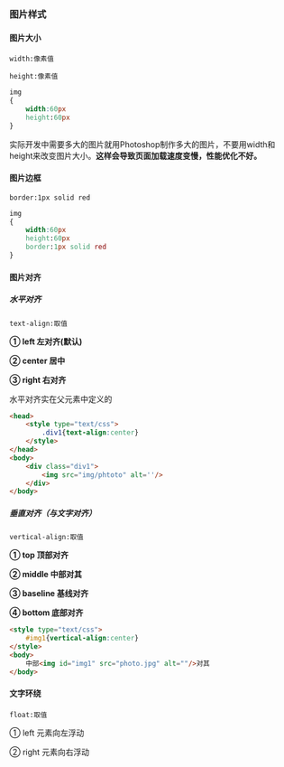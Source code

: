 ### 图片样式

#### 图片大小

`width:像素值`

`height:像素值`

```css
img
{
    width:60px
    height:60px
}
```

实际开发中需要多大的图片就用Photoshop制作多大的图片，不要用width和height来改变图片大小。**这样会导致页面加载速度变慢，性能优化不好。**



#### 图片边框

`border:1px solid red`

```css
img
{
    width:60px
    height:60px
    border:1px solid red
}
```



#### 图片对齐

##### 水平对齐

`text-align:取值`

**① left 左对齐(默认)**

**② center 居中**

**③ right 右对齐**

水平对齐实在父元素中定义的

```html
<head>
    <style type="text/css">
        .div1{text-align:center}
    </style>
</head>
<body>
    <div class="div1">
        <img src="img/phtoto" alt=''/>
    </div>
</body>
```

##### 垂直对齐（与文字对齐）

`vertical-align:取值`

**① top 顶部对齐**

**② middle 中部对其**

**③ baseline 基线对齐**

**④ bottom 底部对齐**

```html
<style type="text/css">
    #img1{vertical-align:center}
</style>
<body>
    中部<img id="img1" src="photo.jpg" alt=""/>对其
</body>
```



#### 文字环绕

`float:取值`

① left 元素向左浮动

② right 元素向右浮动
